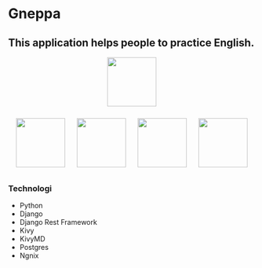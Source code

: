 # Gneppa
## This application helps people to practice English.

<p align=center>
<img src=https://play-lh.googleusercontent.com/FenZMk9CuNZggonCFWdOoarJDlJ4V-ncYpb9pY_KtvUJ6eaC6YnujUjjiLYWVoAm_iSG=w240-h480-rw width='100'>
</p>

<p align=center>
<img style="padding: 10px" src=https://play-lh.googleusercontent.com/oK0qads7G1DXrfTnGCTnFvHeOyrJuKON_2JNiSg2XJphXVKqLZMcB1ORRf8Cr4fhjw=w2560-h1440-rw width='100'>
<img style="padding: 10px;" src=https://play-lh.googleusercontent.com/lHocDeVw4Zpt9LUoLG01xbALuUhYygoOtLqekmvjbBbWPCHBXAZx4VjHJ8bzfus8EP-z=w2560-h1440-rw width='100'>
<img style="padding: 10px" src=https://play-lh.googleusercontent.com/kR2cfb3s4o3YLqh3g84gDq5VCJssRofihCqR4GvcJYhcVSYhdrmIcc3ihvJfx73gszp9=w2560-h1440-rw width='100'>
<img style="padding: 10px" src=https://play-lh.googleusercontent.com/sSTKCzzNh7zZE1UbidKtrIf-OS1OepkKucIUw14kELEyRGifEfom4vtX9hhajFJstf_x=w2560-h1440-rw width='100'>
</p>

### Technologi
- Python
- Django
- Django Rest Framework
- Kivy
- KivyMD
- Postgres
- Ngnix
